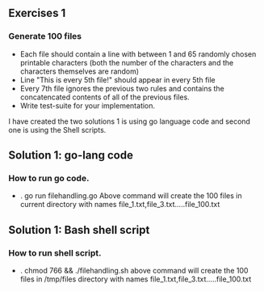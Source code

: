 ## Exercises 1
### Generate 100 files
* Each file should contain a line with between 1 and 65 randomly chosen
  printable characters (both the number of the characters and the characters
  themselves are random)
* Line "This is every 5th file!" should appear in every 5th file
* Every 7th file ignores the previous two rules and contains the concatencated
  contents of all of the previous files.
* Write test-suite for your implementation.

I have created the two solutions 1 is using go language code and second one is using the Shell scripts.
## Solution 1: go-lang code
### How to run go code.
* .  go run filehandling.go
Above command will create the 100 files in current directory with names file_1.txt,file_3.txt.....file_100.txt

## Solution 1: Bash shell script
### How to run shell script.
* .  chmod 766 && ./filehandling.sh
above command will create the 100 files in /tmp/files  directory with names file_1.txt,file_3.txt.....file_100.txt
